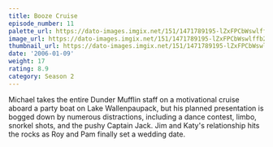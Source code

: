 ```yaml
---
title: Booze Cruise
episode_number: 11
palette_url: https://dato-images.imgix.net/151/1471789195-lZxFPCbWswlffb2oIKdVmmr4gLg.jpg?ixlib=rb-1.1.0&ch=DPR%2CWidth&auto=enhance&palette=json
image_url: https://dato-images.imgix.net/151/1471789195-lZxFPCbWswlffb2oIKdVmmr4gLg.jpg?ixlib=rb-1.1.0&ch=DPR%2CWidth&auto=compress%2Cformat&w=500
thumbnail_url: https://dato-images.imgix.net/151/1471789195-lZxFPCbWswlffb2oIKdVmmr4gLg.jpg?ixlib=rb-1.1.0&ch=DPR%2CWidth&auto=enhance&w=500&h=280&fit=crop&fm=jpg
date: '2006-01-09'
weight: 17
rating: 8.9
category: Season 2
---
```


Michael takes the entire Dunder Mufflin staff on a motivational cruise aboard a party boat on Lake Wallenpaupack, but his planned presentation is bogged down by numerous distractions, including a dance contest, limbo, snorkel shots, and the pushy Captain Jack. Jim and Katy's relationship hits the rocks as Roy and Pam finally set a wedding date.